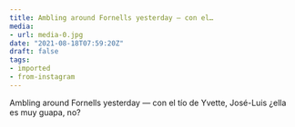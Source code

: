 ```yaml
---
title: Ambling around Fornells yesterday — con el…
media:
- url: media-0.jpg
date: "2021-08-18T07:59:20Z"
draft: false
tags:
- imported
- from-instagram
---
```

Ambling around Fornells yesterday — con el tío de Yvette, José-Luis ¿ella es muy guapa, no?
